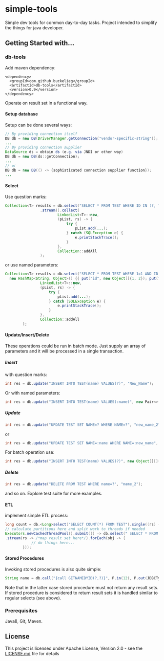 # simple-tools
Simple dev tools for common day-to-day tasks.
Project intended to simplify the things for java developer. 

## Getting Started with...
### db-tools
Add maven dependency:
```
<dependency>
  <groupId>com.github.buckelieg</groupId>
  <artifactId>db-tools</artifactId>
  <version>0.9</version>
</dependency>
```
Operate on result set in a functional way.
#### Setup database
Setup can be done several ways:
```java
// By providing connection itself
DB db = new DB(DriverManager.getConnection("vendor-specific-string"));
...
// By providing connection supplier
DataSource ds = obtain ds (e.g. via JNDI or other way) 
DB db = new DB(ds::getConnection);
...
// or
DB db = new DB(() -> {sophisticated connection supplier function});
...
```
#### Select
Use question marks:
```java
Collection<T> results = db.select("SELECT * FROM TEST WHERE ID IN (?, ?)", 1, 2)
                .stream().collect(
                        LinkedList<T>::new,
                        (pList, rs) -> {
                            try {
                                pList.add(...);
                            } catch (SQLException e) {
                                e.printStackTrace();
                            }
                        },
                        Collection::addAll
                );
```
or use named parameters:
```java
Collection<T> results = db.select("SELECT * FROM TEST WHERE 1=1 AND ID IN (:ID) OR NAME=:name", 
  new HashMap<String, Object>() {{ put("id", new Object[]{1, 2}); put("NaME", "name_5");}}).stream().collect(
                LinkedList<T>::new,
                (pList, rs) -> {
                    try {
                        pList.add(...);
                    } catch (SQLException e) {
                        e.printStackTrace();
                    }
                },
                Collection::addAll
        );
```
#### Update/Insert/Delete

These operations could be run in batch mode. Just supply an array of parameters and it will be processed in a single transaction.

##### Insert 

with question marks:
```java
int res = db.update("INSERT INTO TEST(name) VALUES(?)", "New_Name");
```
Or with named parameters:
```java
int res = db.update("INSERT INTO TEST(name) VALUES(:name)", new Pair<>("name", "New_Name"));
```
##### Update
```java
int res = db.update("UPDATE TEST SET NAME=? WHERE NAME=?", "new_name_2", "name_2");
```
or
```java
int res = db.update("UPDATE TEST SET NAME=:name WHERE NAME=:new_name", new Pair<>("name", "new_name_2"), new Pair<>("new_name", "name_2"));
```
For batch operation use:
```java
int res = db.update("INSERT INTO TEST(name) VALUES(?)", new Object[][]{ {"name1"}, {"name2"} });
```  
##### Delete
```java
int res = db.update("DELETE FROM TEST WHERE name=?", "name_2");
```
and so on. Explore test suite for more examples.

#### ETL
implement simple ETL process:
```java
long count = db.<Long>select("SELECT COUNT(*) FROM TEST").single((rs) -> rs.getLong(1));
// calculate partitions here and split work to threads if needed
Executors.newCachedThreadPool().submit(() -> db.select(" SELECT * FROM TEST WHERE 1=1 AND ID>? AND ID<?", start, end)
.stream(rs -> /*map result set here*/).forEach(obj -> {
            // do things here...
        }));
```

#### Stored Procedures
Invoking stored procedures is also quite simple:
```java
String name = db.call("{call GETNAMEBYID(?,?)}", P.in(12), P.out(JDBCType.VARCHAR)).getResult((cs) -> cs.getString(2));
```
Note that in the latter case stored procedure must not return any result sets.
If stored procedure is considered to return result sets it is handled similar to regular selects (see above).

### Prerequisites
Java8, Git, Maven.

## License
This project is licensed under Apache License, Version 2.0 - see the [LICENSE.md](LICENSE.md) file for details

